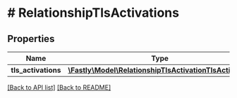 # # RelationshipTlsActivations

## Properties

Name | Type | Description | Notes
------------ | ------------- | ------------- | -------------
**tls_activations** | [**\Fastly\Model\RelationshipTlsActivationTlsActivation**](RelationshipTlsActivationTlsActivation.md) |  | [optional]

[[Back to API list]](../../README.md#endpoints) [[Back to README]](../../README.md)
